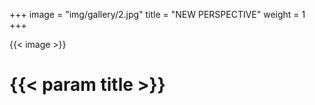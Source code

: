 +++
image = "img/gallery/2.jpg"
title = "NEW PERSPECTIVE"
weight = 1
+++

{{< image >}}

# {{< param title >}}